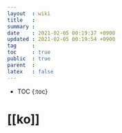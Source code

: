 ```yaml
---
layout  : wiki
title   : 
summary : 
date    : 2021-02-05 00:19:37 +0900
updated : 2021-02-05 00:19:54 +0900
tag     : 
toc     : true
public  : true
parent  : 
latex   : false
---
```

* TOC
{:toc}

# [[ko]] 
